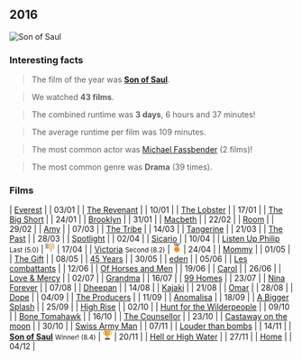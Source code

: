 ## 2016

![Son of Saul](https://i.guim.co.uk/img/media/985ad770d51f30e994f48ebc5b64324107d3acc1/0_110_2496_1497/master/2496.jpg?w=620&q=20&auto=format&usm=12&fit=max&dpr=2&s=347db138b8bd4c560d5f7640586fe05e)

### Interesting facts

> The film of the year was [**Son of Saul**](http://www.imdb.com/title/tt3808342/).

> We watched **43 films**.

> The combined runtime was **3 days**, 6 hours and 37 minutes!

>  The average runtime per film was 109 minutes.

> The most common actor was [Michael Fassbender](http://www.imdb.com/name/nm1055413/) (2 films)!

>  The most common genre was **Drama** (39 times).

### Films

| [Everest](http://www.imdb.com/title/tt2719848/) | | 03/01 |
| [The Revenant](http://www.imdb.com/title/tt1663202/) | | 10/01 |
| [The Lobster](http://www.imdb.com/title/tt3464902/) | | 17/01 |
| [The Big Short](http://www.imdb.com/title/tt1596363/) | | 24/01 |
| [Brooklyn](http://www.imdb.com/title/tt2381111/) | | 31/01 |
| [Macbeth](http://www.imdb.com/title/tt2884018/) | | 22/02 |
| [Room](http://www.imdb.com/title/tt3170832/) | | 29/02 |
| [Amy](http://www.imdb.com/title/tt2870648/) | | 07/03 |
| [The Tribe](http://www.imdb.com/title/tt1745787/) | | 14/03 |
| [Tangerine](http://www.imdb.com/title/tt3824458/) | | 21/03 |
| [The Past](http://www.imdb.com/title/tt2404461/) | | 28/03 |
| [Spotlight](http://www.imdb.com/title/tt1895587/) | | 02/04 |
| [Sicario](http://www.imdb.com/title/tt3397884/) | | 10/04 |
| [Listen Up Philip](http://www.imdb.com/title/tt3093546/) <small>Last (5.0)</small> | ![Last](images/last.png) | 17/04 |
| [Victoria](http://www.imdb.com/title/tt4226388/) <small>Second (8.2)</small> | ![Second](/images/second.png) | 24/04 |
| [Mommy](http://www.imdb.com/title/tt3612616/) | | 01/05 |
| [The Gift](http://www.imdb.com/title/tt4178092/) | | 08/05 |
| [45 Years](http://www.imdb.com/title/tt3544082/) | | 30/05 |
| [eden](http://www.imdb.com/title/tt1734433/) | | 05/06 |
| [Les combattants](http://www.imdb.com/title/tt2079926/) | | 12/06 |
| [Of Horses and Men](http://www.imdb.com/title/tt3074732/) | | 19/06 |
| [Carol](http://www.imdb.com/title/tt2402927/) | | 26/06 |
| [Love & Mercy](http://www.imdb.com/title/tt3774694/) | | 02/07 |
| [Grandma](http://www.imdb.com/title/tt4270516/) | | 16/07 |
| [99 Homes](http://www.imdb.com/title/tt2891174/) | | 23/07 |
| [Nina Forever](http://www.imdb.com/title/tt2885628/) | | 07/08 |
| [Dheepan](http://www.imdb.com/title/tt4082068/) | | 14/08 |
| [Kajaki](http://www.imdb.com/title/tt3622120/) | | 21/08 |
| [Omar](http://www.imdb.com/title/tt2852406/) | | 28/08 |
| [Dope](http://www.imdb.com/title/tt3850214/) | | 04/09 |
| [The Producers](http://www.imdb.com/title/tt0063462/) | | 11/09 |
| [Anomalisa](http://www.imdb.com/title/tt2401878/) | | 18/09 |
| [A Bigger Splash](http://www.imdb.com/title/tt2056771/) | | 25/09 |
| [High Rise](http://www.imdb.com/title/tt0125141/) | | 02/10 |
| [Hunt for the Wilderpeople](http://www.imdb.com/title/tt4698684/) | | 09/10 |
| [Bone Tomahawk](http://www.imdb.com/title/tt2494362/) | | 16/10 |
| [The Counsellor](http://www.imdb.com/title/tt2193215/) | | 23/10 |
| [Castaway on the moon](http://www.imdb.com/title/tt1499666/) | | 30/10 |
| [Swiss Army Man](http://www.imdb.com/title/tt4034354/) | | 07/11 |
| [Louder than bombs](http://www.imdb.com/title/tt2217859/) | | 14/11 |
| [**Son of Saul**](http://www.imdb.com/title/tt3808342/) <small>Winner! (8.4)</small> | ![Winner!](/images/first.png) | 20/11 |
| [Hell or High Water](http://www.imdb.com/title/tt2582782/) | | 27/11 |
| [Home](http://www.imdb.com/title/tt2224026/) | | 04/12 |